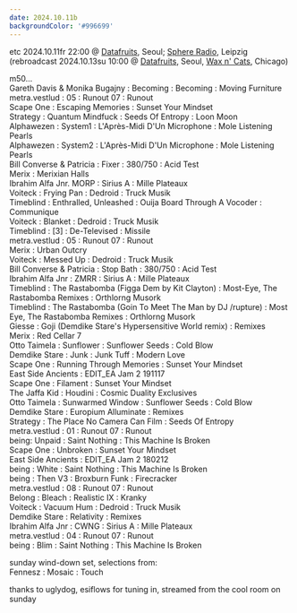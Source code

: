 ```yaml
---
date: 2024.10.11b
backgroundColor: '#996699'
---
```


etc 2024.10.11fr 22:00 @ [Datafruits](http://www.datafruits.fm/), Seoul; [Sphere Radio](http://www.sphere-radio.net/), Leipzig  
(rebroadcast 2024.10.13su 10:00 @ [Datafruits](http://www.datafruits.fm/), Seoul, [Wax n' Cats](http://www.twitch.tv/waxncats/), Chicago)  

m50...  
Gareth Davis & Monika Bugajny : Becoming : Becoming : Moving Furniture  
metra.vestlud : 05 : Runout 07 : Runout  
Scape One : Escaping Memories : Sunset Your Mindset  
Strategy : Quantum Mindfuck : Seeds Of Entropy : Loon Moon  
Alphawezen : System1 : L'Après-Midi D'Un Microphone : Mole Listening Pearls  
Alphawezen : System2 : L'Après-Midi D'Un Microphone : Mole Listening Pearls  
Bill Converse & Patricia : Fixer : 380/750 : Acid Test  
Merix : Merixian Halls  
Ibrahim Alfa Jnr. MORP : Sirius A : Mille Plateaux  
Voiteck : Frying Pan : Dedroid : Truck Musik  
Timeblind : Enthralled, Unleashed : Ouija Board Through A Vocoder : Communique  
Voiteck : Blanket : Dedroid : Truck Musik  
Timeblind : \[3\] : De-Televised : Missile  
metra.vestlud : 05 : Runout 07 : Runout  
Merix : Urban Outcry  
Voiteck : Messed Up : Dedroid : Truck Musik  
Bill Converse & Patricia : Stop Bath : 380/750 : Acid Test  
Ibrahim Alfa Jnr : ZMRR : Sirius A : Mille Plateaux  
Timeblind : The Rastabomba (Figga Dem by Kit Clayton) : Most-Eye, The Rastabomba Remixes : Orthlorng Musork  
Timeblind : The Rastabomba (Goin To Meet The Man by DJ /rupture) : Most Eye, The Rastabomba Remixes : Orthlorng Musork  
Giesse : Goji (Demdike Stare's Hypersensitive World remix) : Remixes  
Merix : Red Cellar 7  
Otto Taimela : Sunflower : Sunflower Seeds : Cold Blow  
Demdike Stare : Junk : Junk Tuff : Modern Love  
Scape One : Running Through Memories : Sunset Your Mindset  
East Side Ancients : EDIT\_EA Jam 2 191117  
Scape One : Filament : Sunset Your Mindset  
The Jaffa Kid : Houdini : Cosmic Duality Exclusives  
Otto Taimela : Sunwarmed Window : Sunflower Seeds : Cold Blow  
Demdike Stare : Europium Alluminate : Remixes  
Strategy : The Place No Camera Can Film : Seeds Of Entropy  
metra.vestlud : 01 : Runout 07 : Runout  
being: Unpaid : Saint Nothing : This Machine Is Broken  
Scape One : Unbroken : Sunset Your Mindset  
East Side Ancients : EDIT\_EA Jam 2 180212  
being : White : Saint Nothing : This Machine Is Broken  
being : Then V3 : Broxburn Funk : Firecracker  
metra.vestlud : 08 : Runout 07 : Runout  
Belong : Bleach : Realistic IX : Kranky  
Voiteck : Vacuum Hum : Dedroid : Truck Musik  
Demdike Stare : Relativity : Remixes  
Ibrahim Alfa Jnr : CWNG : Sirius A : Mille Plateaux  
metra.vestlud : 04 : Runout 07 : Runout  
being : Blim : Saint Nothing : This Machine Is Broken  

sunday wind-down set, selections from:  
Fennesz : Mosaic : Touch  


thanks to uglydog, esiflows for tuning in, streamed from the cool room on sunday